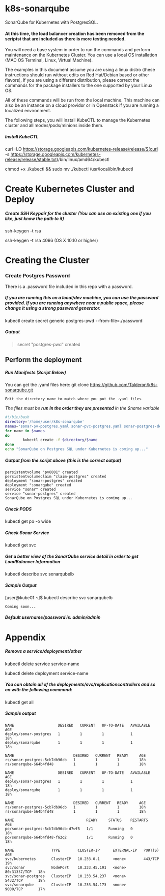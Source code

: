 # k8s-sonarqube
SonarQube for Kubernetes with PostgresSQL.

#### At this time, the load balancer creation has been removed from the scriptst that are included as there is more testing needed.

You will need a base system in order to run the commands and perform maintenance on the Kubernetes Cluster. You can use a local OS installation (MAC OS Terminal, Linux, Virtual Machine).

The examples in this document assume you are using a linux distro (these instructions should run without edits on Red Hat/Debian based or other flavors), if you are using a different distribution, please correct the commands for the package installers to the one supported by your Linux OS.

All of these commands will be run from the local machine. This machine can also be an instance on a cloud providor or in Openstack if you are running a localized environment.

The following steps, you will install KubeCTL to manage the Kubernetes cluster and all modes/pods/minions inside them.

##### Install KubeCTL

curl -LO https://storage.googleapis.com/kubernetes-release/release/$(curl -s https://storage.googleapis.com/kubernetes-release/release/stable.txt)/bin/linux/amd64/kubectl

chmod +x ./kubectl && sudo mv ./kubectl /usr/local/bin/kubectl

# Create Kubernetes Cluster and Deploy

##### Create SSH Keypair for the cluster (You can use an existing one if you like, just know the path to it)
ssh-keygen -t rsa

ssh-keygen -t rsa 4096 (OS X 10.10 or higher)

# Creating the Cluster
### Create Postgres Password
There is a .password file included in this repo with a password.

##### If you are running this on a local/dev machine, you can use the password provided. If you are running anywhere near a public space, please change it using a strong password generator.
kubectl create secret generic postgres-pwd --from-file=./password

##### Output
> secret "postgres-pwd" created

## Perform the deployment
##### Run Manifests (Script Below)
You can get the .yaml files here: git clone https://github.com/Talderon/k8s-sonarqube.git
```
Edit the directory name to match where you put the .yaml files
```
_The files must be **run in the order they are presented** in the $name variable_


 ```bash
 #!/bin/bash
 directory='/home/user/k8s-sonarqube'
 names='sonar-pv-postgres.yaml sonar-pvc-postgres.yaml sonar-postgres-deployment.yaml sonarqube-deployment.yaml sonarqube-service.yaml sonar-postgres-service.yaml sonar-postgres-service.yaml'
 for name in $names
 do
         kubectl create -f $directory/$name
 done
 echo "SonarQube on Postgres SQL under Kubernetes is coming up..."
```

##### Output from the script above (this is the correct output)
```
persistentvolume "pv0001" created
persistentvolumeclaim "claim-postgres" created
deployment "sonar-postgres" created
deployment "sonarqube" created
service "sonar" created
service "sonar-postgres" created
SonarQube on Postgres SQL under Kubernetes is coming up...
```

##### Check PODS
kubectl get po -o wide

##### Check Sonar Service
kubectl get svc

##### Get a better view of the SonarQube service detail in order to get LoadBalancer Information
kubectl describe svc sonarqubelb

##### Sample Output
[user@kube01 ~]$ kubectl describe svc sonarqubelb

```
Coming soon...
```

##### Default username/password is: admin/admin

# Appendix

##### Remove a service/deployment/other
kubectl delete service service-name

kubectl delete deployment service-name

##### You can obtain all of the deployments/svc/replicationcontrollers and so on with the following command:
kubectl get all

##### Sample output
```
NAME                    DESIRED   CURRENT   UP-TO-DATE   AVAILABLE   AGE
deploy/sonar-postgres   1         1         1            1           18h
deploy/sonarqube        1         1         1            1           18h

NAME                           DESIRED   CURRENT   READY     AGE
rs/sonar-postgres-5cb7db96cb   1         1         1         18h
rs/sonarqube-664b4fd48         1         1         1         18h

NAME                    DESIRED   CURRENT   UP-TO-DATE   AVAILABLE   AGE
deploy/sonar-postgres   1         1         1            1           18h
deploy/sonarqube        1         1         1            1           18h

NAME                           DESIRED   CURRENT   READY     AGE
rs/sonar-postgres-5cb7db96cb   1         1         1         18h
rs/sonarqube-664b4fd48         1         1         1         18h

NAME                                 READY     STATUS    RESTARTS   AGE
po/sonar-postgres-5cb7db96cb-d7wf5   1/1       Running   0          18h
po/sonarqube-664b4fd48-f62q2         1/1       Running   0          18h

NAME                 TYPE        CLUSTER-IP      EXTERNAL-IP   PORT(S)        AGE
svc/kubernetes       ClusterIP   10.233.0.1      <none>        443/TCP        19h
svc/sonar            NodePort    10.233.45.191   <none>        80:31337/TCP   18h
svc/sonar-postgres   ClusterIP   10.233.54.237   <none>        5432/TCP       18h
svc/sonarqube        ClusterIP   10.233.54.173   <none>        9000/TCP       17h
```
